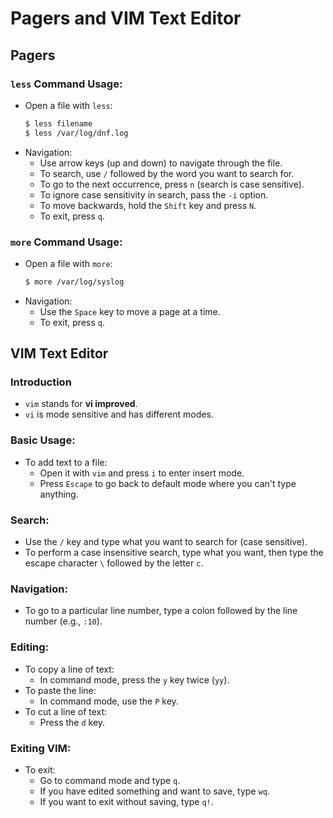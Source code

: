# Pagers and VIM Text Editor

## Pagers

### `less` Command Usage:
- Open a file with `less`:
  ```sh
  $ less filename
  $ less /var/log/dnf.log 
  ```
- Navigation:
  - Use arrow keys (up and down) to navigate through the file.
  - To search, use `/` followed by the word you want to search for.
  - To go to the next occurrence, press `n` (search is case sensitive).
  - To ignore case sensitivity in search, pass the `-i` option.
  - To move backwards, hold the `Shift` key and press `N`.
  - To exit, press `q`.

### `more` Command Usage:
- Open a file with `more`:
  ```sh
  $ more /var/log/syslog
  ```
- Navigation:
  - Use the `Space` key to move a page at a time.
  - To exit, press `q`.

## VIM Text Editor

### Introduction
- `vim` stands for **vi improved**.
- `vi` is mode sensitive and has different modes.

### Basic Usage:
- To add text to a file:
  - Open it with `vim` and press `i` to enter insert mode.
  - Press `Escape` to go back to default mode where you can't type anything.

### Search:
- Use the `/` key and type what you want to search for (case sensitive).
- To perform a case insensitive search, type what you want, then type the escape character `\` followed by the letter `c`.

### Navigation:
- To go to a particular line number, type a colon followed by the line number (e.g., `:10`).

### Editing:
- To copy a line of text:
  - In command mode, press the `y` key twice (`yy`).
- To paste the line:
  - In command mode, use the `P` key.
- To cut a line of text:
  - Press the `d` key.

### Exiting VIM:
- To exit:
  - Go to command mode and type `q`.
  - If you have edited something and want to save, type `wq`.
  - If you want to exit without saving, type `q!`.

```
